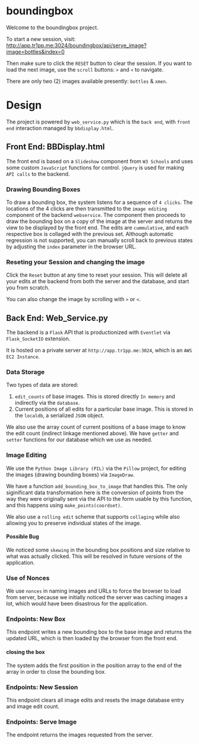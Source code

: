 # boundingbox
Welcome to the boundingbox project.

To start a new session, visit: http://app.tr1pp.me:3024/boundingbox/api/serve_image?image=bottles&index=0

Then make sure to click the `RESET` button to clear the session. If you want to load the next image, use the `scroll` buttons: `>` and `<` to navigate.

There are only two (2) images available presently: `bottles` & `xmen`.

# Design

The project is powered by `web_service.py` which is the `back end`, with `front end` interaction managed by `bbdisplay.html`.

## Front End: BBDisplay.html

The front end is based on a `Slideshow` component from `W3 Schools` and uses some custom `JavaScript` functions for control. `jQuery` is used for making `API calls` to the backend.

### Drawing Bounding Boxes

To draw a bounding box, the system listens for a sequence of `4 clicks`. The locations of the 4 clicks are then transmitted to the `image editing` component of the backend `webservice`. The component then proceeds to draw the bounding box on a copy of the image at the server and returns the view to be displayed by the front end. The edits are `cummulative`, and each respective box is collaged with the previous set. Although automatic regression is not supported, you can manually scroll back to previous states by adjusting the `index` parameter in the browser URL.

### Reseting your Session and changing the image

Click the `Reset` button at any time to reset your session. This will delete all your edits at the backend from both the server and the database, and start you from scratch.

You can also change the image by scrolling with `>` or `<`.

## Back End: Web_Service.py

The backend is a `Flask` API that is productionized with `Eventlet` via `Flask_SocketIO` extension. 

It is hosted on a private server at `http://app.tr1pp.me:3024`, which is an `AWS EC2 Instance`.

### Data Storage

Two types of data are stored:

1. `edit_counts` of base images. This is stored directly `In memory` and indirectly via the `database`.
2. Current positions of all edits for a particular base image. This is stored in the `localdb`, a serialized `JSON` object.

We also use the array count of current positions of a base image to know the edit count (indirect linkage mentioned above). We have `getter` and `setter` functions for our database which we use as needed.

### Image Editing

We use the `Python Image Library (PIL)` via the `Pillow` project, for editing the images (drawing bounding boxes) via `ImageDraw`.

We have a function `add_bounding_box_to_image` that handles this. The only siginificant data transformation here is the conversion of points from the way they were originally sent via the API to the form usable by this function, and this happens using `make_points(coordset)`.

We also use a `rolling edit` scheme that supports `collaging` while also allowing you to preserve individual states of the image. 

#### Possible Bug
We noticed some `skewing` in the bounding box positions and size relative to what was actually clicked. This will be resolved in future versions of the application.

### Use of Nonces

We use `nonces` in naming images and URLs to force the browser to load from server, because we initially noticed the server was caching images a lot, which would have been disastrous for the application.


### Endpoints: New Box

This endpoint writes a new bounding box to the base image and returns the updated URL, which is then loaded by the browser from the front end.

#### closing the box

The system adds the first position in the position array to the end of the array in order to close the bounding box.

### Endpoints: New Session

This endpoint clears all image edits and resets the image database entry and image edit count.

### Endpoints: Serve Image

The endpoint returns the images requested from the server.
